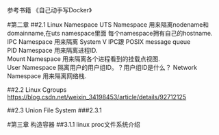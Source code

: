 参考书籍 《自己动手写Docker》

#第二章
##2.1 Linux Namespace
UTS Namespace 用来隔离nodename和domainname,在uts namespace里面
每个namespace拥有自己的hostname.  
IPC Namespace 用来隔离 System V IPC跟 POSIX message queue  
PID Namespace 用来隔离进程ID.  
Mount Namespace 用来隔离各个进程看到的挂载点视图.  
User Namespace 隔离用户的用户组ID。？用户组ID是什么？
Network Namespace 用来隔离网络栈.

##2.2 Linux Cgroups  
https://blog.csdn.net/weixin_34198453/article/details/92712125

##2.3 Union File System
###2.3.1

#第三章 构造容器
##3.1.1 linux proc文件系统介绍

